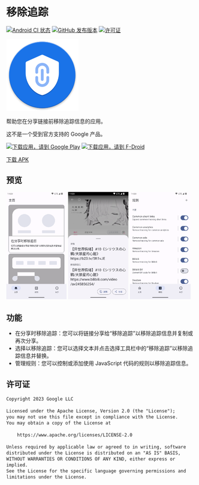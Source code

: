 # 移除追踪

[![Android CI 状态](https://github.com/zhanghai/Untracker/workflows/Android%20CI/badge.svg)](https://github.com/zhanghai/Untracker/actions) [![GitHub 发布版本](https://img.shields.io/github/v/release/zhanghai/Untracker)](https://github.com/zhanghai/Untracker/releases) [![许可证](https://img.shields.io/github/license/zhanghai/Untracker?color=blue)](LICENSE)

![移除追踪](app/src/main/res/mipmap-xxxhdpi/launcher_icon.png)

帮助您在分享链接前移除追踪信息的应用。

这不是一个受到官方支持的 Google 产品。

[<img alt="下载应用，请到 Google Play" src="https://play.google.com/intl/en_us/badges/static/images/badges/zh-cn_badge_web_generic.png" width="240">](https://play.google.com/store/apps/details?id=me.zhanghai.android.untracker) [<img alt="下载应用，请到 F-Droid" src="https://fdroid.gitlab.io/artwork/badge/get-it-on-zh-cn.png" width="240">](https://f-droid.org/packages/me.zhanghai.android.untracker)

[下载 APK](https://github.com/zhanghai/Untracker/releases/latest/download/app-release-universal.apk)

## 预览

<p><img src="fastlane/metadata/android/zh-CN/images/phoneScreenshots/1.png" width="32%" /> <img src="fastlane/metadata/android/zh-CN/images/phoneScreenshots/2.png" width="32%" /> <img src="fastlane/metadata/android/zh-CN/images/phoneScreenshots/3.png" width="32%" /></p>

## 功能

- 在分享时移除追踪：您可以将链接分享给“移除追踪”以移除追踪信息并复制或再次分享。
- 选择以移除追踪：您可以选择文本并点击选择工具栏中的“移除追踪”以移除追踪信息并替换。
- 管理规则：您可以控制或添加使用 JavaScript 代码的规则以移除追踪信息。

## 许可证

    Copyright 2023 Google LLC

    Licensed under the Apache License, Version 2.0 (the "License");
    you may not use this file except in compliance with the License.
    You may obtain a copy of the License at

        https://www.apache.org/licenses/LICENSE-2.0

    Unless required by applicable law or agreed to in writing, software
    distributed under the License is distributed on an "AS IS" BASIS,
    WITHOUT WARRANTIES OR CONDITIONS OF ANY KIND, either express or implied.
    See the License for the specific language governing permissions and
    limitations under the License.

